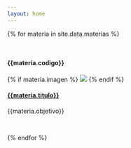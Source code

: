 ```yaml
---
layout: home
---
```


<div class="call-outs-container">


{% for materia in site.data.materias %}

<pre> </pre>

<div class="call-out" style="background-color:{{materia.color}}">
  <h4>{{materia.codigo}}</h4>
  {% if materia.imagen %} <img src="{{materia.imagen}}"> {% endif %}
  <a href="{{materia.sitio}}" title="{{materia.titulo}}"><h4>{{materia.titulo}}</h4></a>
  <p>{{materia.objetivo}}</p>
</div>

<pre> </pre>

{% endfor %}

</div>
